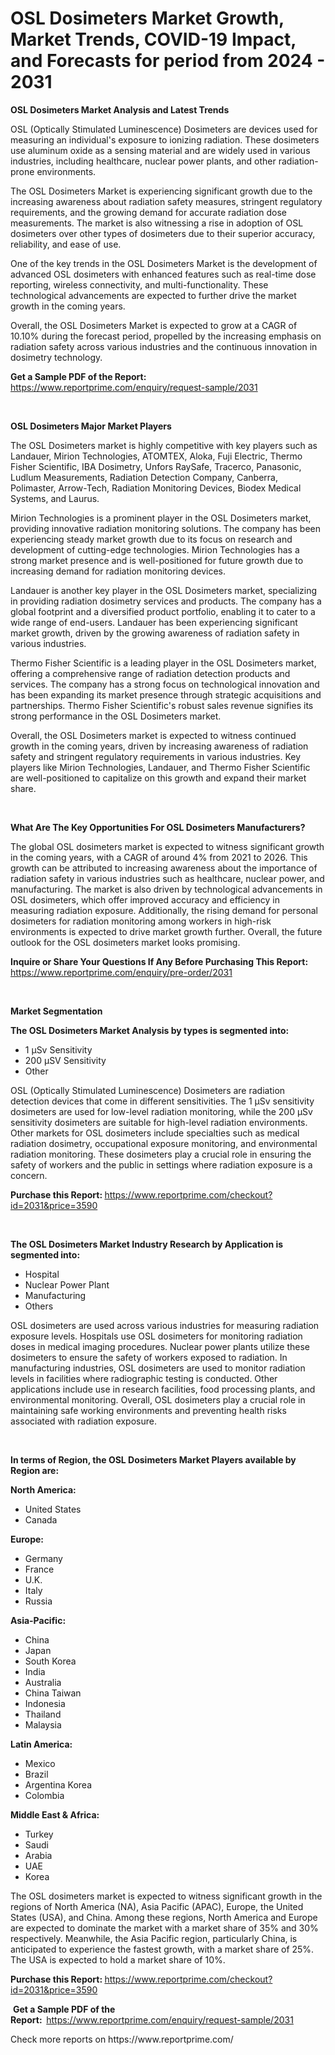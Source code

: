 <p><h1>OSL Dosimeters Market Growth, Market Trends, COVID-19 Impact, and Forecasts for period from 2024 - 2031</h1></p><p><strong>OSL Dosimeters Market Analysis and Latest Trends</strong></p>
<p><p>OSL (Optically Stimulated Luminescence) Dosimeters are devices used for measuring an individual's exposure to ionizing radiation. These dosimeters use aluminum oxide as a sensing material and are widely used in various industries, including healthcare, nuclear power plants, and other radiation-prone environments.</p><p>The OSL Dosimeters Market is experiencing significant growth due to the increasing awareness about radiation safety measures, stringent regulatory requirements, and the growing demand for accurate radiation dose measurements. The market is also witnessing a rise in adoption of OSL dosimeters over other types of dosimeters due to their superior accuracy, reliability, and ease of use.</p><p>One of the key trends in the OSL Dosimeters Market is the development of advanced OSL dosimeters with enhanced features such as real-time dose reporting, wireless connectivity, and multi-functionality. These technological advancements are expected to further drive the market growth in the coming years.</p><p>Overall, the OSL Dosimeters Market is expected to grow at a CAGR of 10.10% during the forecast period, propelled by the increasing emphasis on radiation safety across various industries and the continuous innovation in dosimetry technology.</p></p>
<p><strong>Get a Sample PDF of the Report:&nbsp;</strong> <a href="https://www.reportprime.com/enquiry/request-sample/2031">https://www.reportprime.com/enquiry/request-sample/2031</a></p>
<p>&nbsp;</p>
<p><strong>OSL Dosimeters Major Market Players</strong></p>
<p><p>The OSL Dosimeters market is highly competitive with key players such as Landauer, Mirion Technologies, ATOMTEX, Aloka, Fuji Electric, Thermo Fisher Scientific, IBA Dosimetry, Unfors RaySafe, Tracerco, Panasonic, Ludlum Measurements, Radiation Detection Company, Canberra, Polimaster, Arrow-Tech, Radiation Monitoring Devices, Biodex Medical Systems, and Laurus.</p><p>Mirion Technologies is a prominent player in the OSL Dosimeters market, providing innovative radiation monitoring solutions. The company has been experiencing steady market growth due to its focus on research and development of cutting-edge technologies. Mirion Technologies has a strong market presence and is well-positioned for future growth due to increasing demand for radiation monitoring devices.</p><p>Landauer is another key player in the OSL Dosimeters market, specializing in providing radiation dosimetry services and products. The company has a global footprint and a diversified product portfolio, enabling it to cater to a wide range of end-users. Landauer has been experiencing significant market growth, driven by the growing awareness of radiation safety in various industries.</p><p>Thermo Fisher Scientific is a leading player in the OSL Dosimeters market, offering a comprehensive range of radiation detection products and services. The company has a strong focus on technological innovation and has been expanding its market presence through strategic acquisitions and partnerships. Thermo Fisher Scientific's robust sales revenue signifies its strong performance in the OSL Dosimeters market.</p><p>Overall, the OSL Dosimeters market is expected to witness continued growth in the coming years, driven by increasing awareness of radiation safety and stringent regulatory requirements in various industries. Key players like Mirion Technologies, Landauer, and Thermo Fisher Scientific are well-positioned to capitalize on this growth and expand their market share.</p></p>
<p>&nbsp;</p>
<p><strong>What Are The Key Opportunities For OSL Dosimeters Manufacturers?</strong></p>
<p><p>The global OSL dosimeters market is expected to witness significant growth in the coming years, with a CAGR of around 4% from 2021 to 2026. This growth can be attributed to increasing awareness about the importance of radiation safety in various industries such as healthcare, nuclear power, and manufacturing. The market is also driven by technological advancements in OSL dosimeters, which offer improved accuracy and efficiency in measuring radiation exposure. Additionally, the rising demand for personal dosimeters for radiation monitoring among workers in high-risk environments is expected to drive market growth further. Overall, the future outlook for the OSL dosimeters market looks promising.</p></p>
<p><strong>Inquire or Share Your Questions If Any Before Purchasing This Report:</strong> <a href="https://www.reportprime.com/enquiry/pre-order/2031">https://www.reportprime.com/enquiry/pre-order/2031</a></p>
<p>&nbsp;</p>
<p><strong>Market Segmentation</strong></p>
<p><strong>The OSL Dosimeters Market Analysis by types is segmented into:</strong></p>
<p><ul><li>1 μSv Sensitivity</li><li>200 μSV Sensitivity</li><li>Other</li></ul></p>
<p><p>OSL (Optically Stimulated Luminescence) Dosimeters are radiation detection devices that come in different sensitivities. The 1 μSv sensitivity dosimeters are used for low-level radiation monitoring, while the 200 μSv sensitivity dosimeters are suitable for high-level radiation environments. Other markets for OSL dosimeters include specialties such as medical radiation dosimetry, occupational exposure monitoring, and environmental radiation monitoring. These dosimeters play a crucial role in ensuring the safety of workers and the public in settings where radiation exposure is a concern.</p></p>
<p><strong>Purchase this Report:&nbsp;</strong><a href="https://www.reportprime.com/checkout?id=2031&price=3590">https://www.reportprime.com/checkout?id=2031&price=3590</a></p>
<p>&nbsp;</p>
<p><strong>The OSL Dosimeters Market Industry Research by Application is segmented into:</strong></p>
<p><ul><li>Hospital</li><li>Nuclear Power Plant</li><li>Manufacturing</li><li>Others</li></ul></p>
<p><p>OSL dosimeters are used across various industries for measuring radiation exposure levels. Hospitals use OSL dosimeters for monitoring radiation doses in medical imaging procedures. Nuclear power plants utilize these dosimeters to ensure the safety of workers exposed to radiation. In manufacturing industries, OSL dosimeters are used to monitor radiation levels in facilities where radiographic testing is conducted. Other applications include use in research facilities, food processing plants, and environmental monitoring. Overall, OSL dosimeters play a crucial role in maintaining safe working environments and preventing health risks associated with radiation exposure.</p></p>
<p>&nbsp;</p>
<p><strong>In terms of Region, the OSL Dosimeters Market Players available by Region are:</strong></p>
<p>
    <p> <strong> North America: </strong>
        <ul>
            <li>United States</li>
            <li>Canada</li>
        </ul>
        </p> 
    <p> <strong> Europe: </strong>
        <ul>
            <li>Germany</li>
            <li>France</li>
            <li>U.K.</li>
            <li>Italy</li>
            <li>Russia</li>
        </ul>
        </p> 
    <p> <strong> Asia-Pacific: </strong>
        <ul>
            <li>China</li>
            <li>Japan</li>
            <li>South Korea</li>
            <li>India</li>
            <li>Australia</li>
            <li>China Taiwan</li>
            <li>Indonesia</li>
            <li>Thailand</li>
            <li>Malaysia</li>
        </ul>
        </p> 
    <p> <strong> Latin America: </strong>
        <ul>
            <li>Mexico</li>
            <li>Brazil</li>
            <li>Argentina Korea</li>
            <li>Colombia</li>
        </ul>
        </p> 
    <p> <strong> Middle East & Africa: </strong>
        <ul>
            <li>Turkey</li>
            <li>Saudi</li>
            <li>Arabia</li>
            <li>UAE</li>
            <li>Korea</li>
        </ul>
    </p>
    </p>
<p><p>The OSL dosimeters market is expected to witness significant growth in the regions of North America (NA), Asia Pacific (APAC), Europe, the United States (USA), and China. Among these regions, North America and Europe are expected to dominate the market with a market share of 35% and 30% respectively. Meanwhile, the Asia Pacific region, particularly China, is anticipated to experience the fastest growth, with a market share of 25%. The USA is expected to hold a market share of 10%.</p></p>
<p><strong>Purchase this Report: </strong><a href="https://www.reportprime.com/checkout?id=2031&price=3590">https://www.reportprime.com/checkout?id=2031&price=3590</a></p>
<p>&nbsp;<strong>Get a Sample PDF of the Report:&nbsp;&nbsp;</strong><a href="https://www.reportprime.com/enquiry/request-sample/2031">https://www.reportprime.com/enquiry/request-sample/2031</a></p>
<p><strong></strong></p>
<p>Check more reports on https://www.reportprime.com/</p>